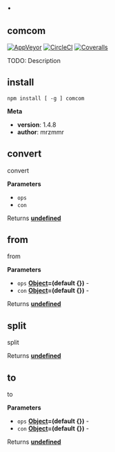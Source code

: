 # .

## comcom

[![AppVeyor](https://img.shields.io/appveyor/ci/mrzmmr/comcom.svg?style=flat-square)](<>)
[![CircleCI](https://img.shields.io/circleci/project/mrzmmr/comcom.svg?style=flat-square)](<>)
[![Coveralls](https://img.shields.io/coveralls/mrzmmr/comcom.svg?style=flat-square)](<>)

TODO: Description

## install

    npm install [ -g ] comcom

**Meta**

-   **version**: 1.4.8
-   **author**: mrzmmr

## convert

convert

**Parameters**

-   `ops`  
-   `con`  

Returns **[undefined](https://developer.mozilla.org/en-US/docs/Web/JavaScript/Reference/Global_Objects/undefined)** 

## from

from

**Parameters**

-   `ops` **[Object](https://developer.mozilla.org/en-US/docs/Web/JavaScript/Reference/Global_Objects/Object)=(default {})** -
-   `con` **[Object](https://developer.mozilla.org/en-US/docs/Web/JavaScript/Reference/Global_Objects/Object)=(default {})** -

Returns **[undefined](https://developer.mozilla.org/en-US/docs/Web/JavaScript/Reference/Global_Objects/undefined)** 

## split

split

Returns **[undefined](https://developer.mozilla.org/en-US/docs/Web/JavaScript/Reference/Global_Objects/undefined)** 

## to

to

**Parameters**

-   `ops` **[Object](https://developer.mozilla.org/en-US/docs/Web/JavaScript/Reference/Global_Objects/Object)=(default {})** -
-   `con` **[Object](https://developer.mozilla.org/en-US/docs/Web/JavaScript/Reference/Global_Objects/Object)=(default {})** -

Returns **[undefined](https://developer.mozilla.org/en-US/docs/Web/JavaScript/Reference/Global_Objects/undefined)** 
